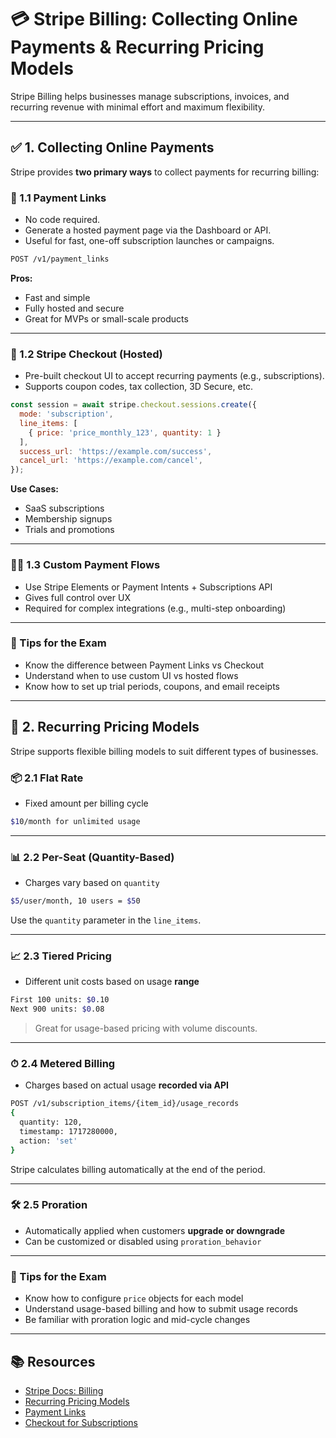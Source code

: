 # 💳 Stripe Billing: Collecting Online Payments & Recurring Pricing Models

Stripe Billing helps businesses manage subscriptions, invoices, and recurring revenue with minimal effort and maximum flexibility.

---

## ✅ 1. Collecting Online Payments

Stripe provides **two primary ways** to collect payments for recurring billing:

### 🔗 1.1 Payment Links

- No code required.
- Generate a hosted payment page via the Dashboard or API.
- Useful for fast, one-off subscription launches or campaigns.

```bash
POST /v1/payment_links
````

**Pros:**

* Fast and simple
* Fully hosted and secure
* Great for MVPs or small-scale products

---

### 🧾 1.2 Stripe Checkout (Hosted)

* Pre-built checkout UI to accept recurring payments (e.g., subscriptions).
* Supports coupon codes, tax collection, 3D Secure, etc.

```js
const session = await stripe.checkout.sessions.create({
  mode: 'subscription',
  line_items: [
    { price: 'price_monthly_123', quantity: 1 }
  ],
  success_url: 'https://example.com/success',
  cancel_url: 'https://example.com/cancel',
});
```

**Use Cases:**

* SaaS subscriptions
* Membership signups
* Trials and promotions

---

### 🧑‍💻 1.3 Custom Payment Flows

* Use Stripe Elements or Payment Intents + Subscriptions API
* Gives full control over UX
* Required for complex integrations (e.g., multi-step onboarding)

---

### 🧠 Tips for the Exam

* Know the difference between Payment Links vs Checkout
* Understand when to use custom UI vs hosted flows
* Know how to set up trial periods, coupons, and email receipts

---

## 🔁 2. Recurring Pricing Models

Stripe supports flexible billing models to suit different types of businesses.

### 📦 2.1 Flat Rate

* Fixed amount per billing cycle

```bash
$10/month for unlimited usage
```

---

### 📊 2.2 Per-Seat (Quantity-Based)

* Charges vary based on `quantity`

```bash
$5/user/month, 10 users = $50
```

Use the `quantity` parameter in the `line_items`.

---

### 📈 2.3 Tiered Pricing

* Different unit costs based on usage **range**

```bash
First 100 units: $0.10
Next 900 units: $0.08
```

> Great for usage-based pricing with volume discounts.

---

### ⏱ 2.4 Metered Billing

* Charges based on actual usage **recorded via API**

```bash
POST /v1/subscription_items/{item_id}/usage_records
{
  quantity: 120,
  timestamp: 1717280000,
  action: 'set'
}
```

Stripe calculates billing automatically at the end of the period.

---

### 🛠 2.5 Proration

* Automatically applied when customers **upgrade or downgrade**
* Can be customized or disabled using `proration_behavior`

---

### 🧠 Tips for the Exam

* Know how to configure `price` objects for each model
* Understand usage-based billing and how to submit usage records
* Be familiar with proration logic and mid-cycle changes

---

## 📚 Resources

* [Stripe Docs: Billing](https://stripe.com/docs/billing)
* [Recurring Pricing Models](https://stripe.com/docs/billing/subscriptions/pricing-models)
* [Payment Links](https://stripe.com/docs/payment-links)
* [Checkout for Subscriptions](https://stripe.com/docs/payments/checkout/subscriptions)